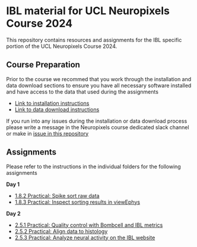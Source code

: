 # IBL material for UCL Neuropixels Course 2024

This repository contains resources and assignments for the IBL specific portion of the UCL Neuropixels Course 2024.

## Course Preparation
Prior to the course we recommed that you work through the installation and data download sections to ensure you have all necessary software installed and have access to the data that 
used during the assignments
- [Link to installation instructions](https://github.com/int-brain-lab/neuropixels_course_2024/tree/main/installation)
- [Link to data download instructions](https://github.com/int-brain-lab/neuropixels_course_2024/tree/main/data_access)

If you run into any issues during the installation or data download process please write a message in the Neuropixels course dedicated slack channel or make in [issue in this repository](https://github.com/int-brain-lab/neuropixels_course_2024/issues)

## Assignments
Please refer to the instructions in the individual folders for the following assignments

**Day 1**
- [1.8.2 Practical: Spike sort raw data](viewephys/README.md)
- [1.8.3 Practical: Inspect sorting results in viewEphys](viewephys/README.md)

**Day 2**
- [2.5.1 Practical: Quality control with Bombcell and IBL metrics](https://github.com/int-brain-lab/neuropixels_course_2024/tree/main/quality_control_for_np_data)
- [2.5.2 Practical: Align data to histology](https://github.com/int-brain-lab/neuropixels_course_2024/tree/main/aligning_spikes_to_histology)
- [2.5.3 Practical: Analyze neural activity on the IBL website](https://github.com/int-brain-lab/neuropixels_course_2024/tree/main/functional_analysis)


